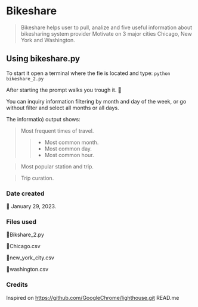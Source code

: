 # Bikeshare
> Bikeshare helps user to pull, analize and five useful information about bikesharing
> system provider Motivate on 3 major cities Chicago, New York and Washington.

## Using bikeshare.py
To start it open a terminal where the fie is located and type: `python bikeshare_2.py`

After starting the prompt walks you trough it. 🚶

You can inquiry information filtering by month and day of the week, or go without filter
and select all months or all days.

The informatio) output shows:
> Most frequent times of travel.
>
>>- Most common month.
>>- Most common day.
>>- Most common hour.

> Most popular station and trip.

> Trip curation. 




### Date created
📆 January 29, 2023. 

### Files used
📁Bikshare_2.py

📁Chicago.csv

📁new_york_city.csv

📁washington.csv


### Credits
Inspired on https://github.com/GoogleChrome/lighthouse.git READ.me

